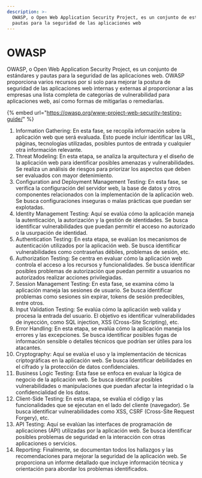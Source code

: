 ```yaml
---
description: >-
  OWASP, o Open Web Application Security Project, es un conjunto de estándares y
  pautas para la seguridad de las aplicaciones web
---
```


# OWASP

OWASP, o Open Web Application Security Project, es un conjunto de estándares y pautas para la seguridad de las aplicaciones web. OWASP proporciona varios recursos por sí solo para mejorar la postura de seguridad de las aplicaciones web internas y externas al proporcionar a las empresas una lista completa de categorías de vulnerabilidad para aplicaciones web, así como formas de mitigarlas o remediarlas.

{% embed url="https://owasp.org/www-project-web-security-testing-guide/" %}

1. Information Gathering: En esta fase, se recopila información sobre la aplicación web que será evaluada. Esto puede incluir identificar las URL, páginas, tecnologías utilizadas, posibles puntos de entrada y cualquier otra información relevante.
2. Threat Modeling: En esta etapa, se analiza la arquitectura y el diseño de la aplicación web para identificar posibles amenazas y vulnerabilidades. Se realiza un análisis de riesgos para priorizar los aspectos que deben ser evaluados con mayor detenimiento.
3. Configuration and Deployment Management Testing: En esta fase, se verifica la configuración del servidor web, la base de datos y otros componentes relacionados con la implementación de la aplicación web. Se busca configuraciones inseguras o malas prácticas que puedan ser explotadas.
4. Identity Management Testing: Aquí se evalúa cómo la aplicación maneja la autenticación, la autorización y la gestión de identidades. Se busca identificar vulnerabilidades que puedan permitir el acceso no autorizado o la usurpación de identidad.
5. Authentication Testing: En esta etapa, se evalúan los mecanismos de autenticación utilizados por la aplicación web. Se busca identificar vulnerabilidades como contraseñas débiles, problemas de sesión, etc.
6. Authorization Testing: Se centra en evaluar cómo la aplicación web controla el acceso a los recursos y funcionalidades. Se busca identificar posibles problemas de autorización que puedan permitir a usuarios no autorizados realizar acciones privilegiadas.
7. Session Management Testing: En esta fase, se examina cómo la aplicación maneja las sesiones de usuario. Se busca identificar problemas como sesiones sin expirar, tokens de sesión predecibles, entre otros.
8. Input Validation Testing: Se evalúa cómo la aplicación web valida y procesa la entrada del usuario. El objetivo es identificar vulnerabilidades de inyección, como SQL injection, XSS (Cross-Site Scripting), etc.
9. Error Handling: En esta etapa, se evalúa cómo la aplicación maneja los errores y las excepciones. Se busca identificar posibles fugas de información sensible o detalles técnicos que podrían ser útiles para los atacantes.
10. Cryptography: Aquí se evalúa el uso y la implementación de técnicas criptográficas en la aplicación web. Se busca identificar debilidades en el cifrado y la protección de datos confidenciales.
11. Business Logic Testing: Esta fase se enfoca en evaluar la lógica de negocio de la aplicación web. Se busca identificar posibles vulnerabilidades o manipulaciones que puedan afectar la integridad o la confidencialidad de los datos.
12. Client-Side Testing: En esta etapa, se evalúa el código y las funcionalidades que se ejecutan en el lado del cliente (navegador). Se busca identificar vulnerabilidades como XSS, CSRF (Cross-Site Request Forgery), etc.
13. API Testing: Aquí se evalúan las interfaces de programación de aplicaciones (API) utilizadas por la aplicación web. Se busca identificar posibles problemas de seguridad en la interacción con otras aplicaciones o servicios.
14. Reporting: Finalmente, se documentan todos los hallazgos y las recomendaciones para mejorar la seguridad de la aplicación web. Se proporciona un informe detallado que incluye información técnica y orientación para abordar los problemas identificados.





